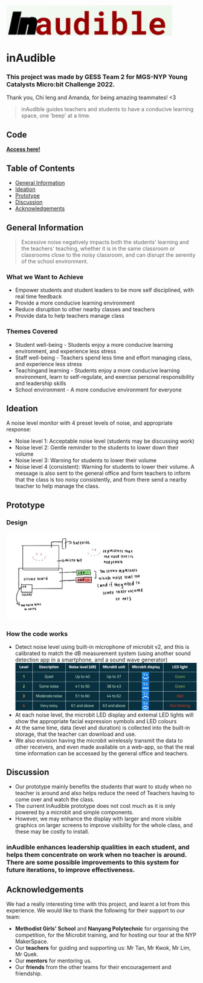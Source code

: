 ![Logo](https://github.com/pohss-com-sg/inaudible/blob/main/image.png)

# inAudible
### This project was made by GESS Team 2 for MGS-NYP Young Catalysts Micro:bit Challenge 2022. 
Thank you, Chi Ieng and Amanda, for being amazing teammates! <3
> inAudible guides teachers and students to have a conducive learning space, one 'beep' at a time.

## Code
[**Access here!**](https://makecode.microbit.org/77137-70565-82481-95735)

## Table of Contents
* [General Information](#general-information)
* [Ideation](#ideation)
* [Prototype](#prototype)
* [Discussion](#discussion)
* [Acknowledgements](#acknowledgements)

## General Information
> Excessive noise negatively impacts both the students' learning and the teachers' teaching, whether it is in the same classroom or classrooms close to the noisy classroom, and can disrupt the serenity of the school environment.

### What we Want to Achieve
- Empower students and student leaders to be more self disciplined, with real time feedback
- Provide a more conducive learning environment
- Reduce disruption to other nearby classes and teachers
- Provide data to help teachers manage class

### Themes Covered
- Student well-being - Students enjoy a more conducive learning environment, and experience less stress
- Staff well-being - Teachers spend less time and effort managing class, and experience less stress
- Teachingand learning - Students enjoy a more conducive learning environment, learn to self-regulate, and exercise personal responsibility and leadership skills
- School environment - A more conducive environment for everyone

## Ideation
A noise level monitor with 4 preset levels of noise, and appropriate response:
* Noise level 1: Acceptable noise level (students may be discussing work)
* Noise level 2: Gentle reminder to the students to lower down their volume
* Noise level 3: Warning for students to lower their volume
* Noise level 4 (consistent): Warning for students to lower their volume. A message is also sent to the general office and form teachers to inform that the class is too noisy consistently, and from there send a nearby teacher to help manage the class.

## Prototype
### Design
![Prototype design](https://github.com/pohss-com-sg/inaudible/blob/main/prototype.jpg)

### How the code works
* Detect noise level using built-in microphone of microbit v2, and this is calibrated to match the dB measurement system (using another sound detection app in a smartphone, and a sound wave generator)
  ![Table](https://github.com/pohss-com-sg/inaudible/blob/main/table.png)
* At each noise level, the microbit LED display and extemal LED lights will show the appropriate facial expression symbols and LED colours
* At the same time, data (level and duration) is collected into the built-in storage, that the teacher can download and use.
* We also envision having the microbit wirelessly transmit the data to other receivers, and even made available on a web-app, so that the real time information can be accessed by the general office and teachers.

## Discussion
* Our prototype mainly benefits the students that want to study when no teacher is around and also helps reduce the need of Teachers having to come over and watch the class.
* The current InAudible prototype does not cost much as it is only powered by a microbit and simple components.
* However, we may enhance the display with larger and more visible graphics on larger screens to improve visibility for the whole class, and these may be costly to install.

### inAudible enhances leadership qualities in each student, and helps them concentrate on work when no teacher is around. There are some possible improvements to this system for future iterations, to improve effectiveness.

## Acknowledgements
We had a really interesting time with this project, and learnt a lot from this experience.
We would like to thank the following for their support to our team:
* **Methodist Girls' School** and **Nanyang Polytechnic** for organising the competition, for the Microbit training, and for hosting our tour at the NYP MakerSpace.
* Our **teachers** for guiding and supporting us: Mr Tan, Mr Kwok, Mr Lim, Mr Quek.
* Our **mentors** for mentoring us.
* Our **friends** from the other teams for their encouragement and friendship.

